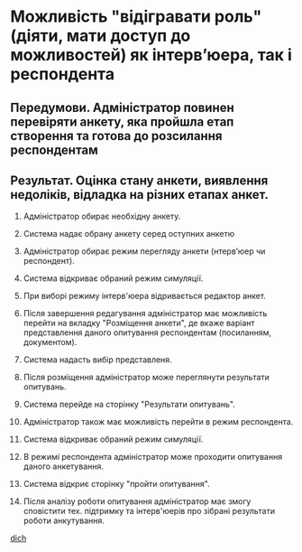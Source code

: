 # Можливість "відігравати роль" (діяти, мати доступ до можливостей) як інтерв’юера, так і респондента

## Передумови. Адміністратор повинен перевіряти анкету, яка пройшла етап створення та готова до розсилання респондентам

## Результат. Оцінка стану анкети, виявлення недоліків, відладка на різних етапах анкет.

1. Адміністратор обирає необхідну анкету.

2. Система надає обрану анкету серед оступних анкетю

3. Адміністратор обирає режим перегляду анкети (нтерв’юер чи респондент).

4. Система відкриває обраний режим симуляції.

5. При виборі режиму інтерв'юера відривається редактор анкет.

6. Після завершення редагування адміністратор має можливість перейти на вкладку "Розміщення анкети", де вкаже варіант представлення даного опитування респондентам (посиланням, документом).

7. Система надасть вибір представленя.

8. Після розміщення адміністратор може переглянути результати опитувань.

9. Система перейде на сторінку "Результати опитувань".

10. Адміністратор також має можливість перейти в режим респондента.

11. Система відкриває обраний режим симуляції.

12. В режимі респондента адміністратор може проходити опитування даного анкетування.

13. Система відкриє сторінку "пройти опитування".

14. Після аналізу роботи опитування адміністратор має змогу сповістити тех. підтримку та інтерв'юерів про зібрані результати роботи анкутування.

[dich](http://www.plantuml.com/plantuml/proxy?src=https://github.com/ip-85/System-Dynamics/blob/master/Doc/UMLDiagrams/scenarios/admin/Diagrams/UC4%20-%20Roles%20Simulation.pu)
